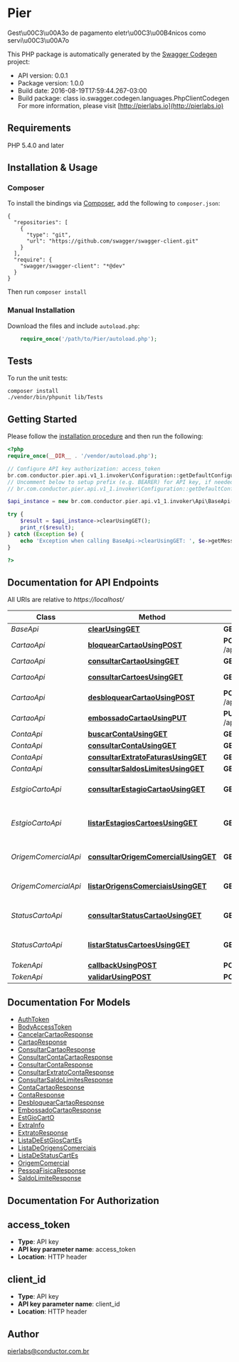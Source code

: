 # Pier
Gest\u00C3\u00A3o de pagamento eletr\u00C3\u00B4nicos como servi\u00C3\u00A7o

This PHP package is automatically generated by the [Swagger Codegen](https://github.com/swagger-api/swagger-codegen) project:

- API version: 0.0.1
- Package version: 1.0.0
- Build date: 2016-08-19T17:59:44.267-03:00
- Build package: class io.swagger.codegen.languages.PhpClientCodegen
For more information, please visit [http://pierlabs.io](http://pierlabs.io)

## Requirements

PHP 5.4.0 and later

## Installation & Usage
### Composer

To install the bindings via [Composer](http://getcomposer.org/), add the following to `composer.json`:

```
{
  "repositories": [
    {
      "type": "git",
      "url": "https://github.com/swagger/swagger-client.git"
    }
  ],
  "require": {
    "swagger/swagger-client": "*@dev"
  }
}
```

Then run `composer install`

### Manual Installation

Download the files and include `autoload.php`:

```php
    require_once('/path/to/Pier/autoload.php');
```

## Tests 

To run the unit tests:

```
composer install
./vendor/bin/phpunit lib/Tests
```

## Getting Started

Please follow the [installation procedure](#installation--usage) and then run the following:

```php
<?php
require_once(__DIR__ . '/vendor/autoload.php');

// Configure API key authorization: access_token
br.com.conductor.pier.api.v1_1.invoker\Configuration::getDefaultConfiguration()->setApiKey('access_token', 'YOUR_API_KEY');
// Uncomment below to setup prefix (e.g. BEARER) for API key, if needed
// br.com.conductor.pier.api.v1_1.invoker\Configuration::getDefaultConfiguration()->setApiKeyPrefix('access_token', 'BEARER');

$api_instance = new br.com.conductor.pier.api.v1_1.invoker\Api\BaseApi();

try {
    $result = $api_instance->clearUsingGET();
    print_r($result);
} catch (Exception $e) {
    echo 'Exception when calling BaseApi->clearUsingGET: ', $e->getMessage(), "\n";
}

?>
```

## Documentation for API Endpoints

All URIs are relative to *https://localhost/*

Class | Method | HTTP request | Description
------------ | ------------- | ------------- | -------------
*BaseApi* | [**clearUsingGET**](docs/BaseApi.md#clearusingget) | **GET** /api/bases/clear | /bases/clear
*CartaoApi* | [**bloquearCartaoUsingPOST**](docs/CartaoApi.md#bloquearcartaousingpost) | **POST** /api/contas/{idConta}/cartoes/{idCartao}/bloquear | Bloqueia um cart\u00C3\u00A3o
*CartaoApi* | [**consultarCartaoUsingGET**](docs/CartaoApi.md#consultarcartaousingget) | **GET** /api/contas/{idConta}/cartoes/{idCartao} | Retorna um cart\u00C3\u00A3o
*CartaoApi* | [**consultarCartoesUsingGET**](docs/CartaoApi.md#consultarcartoesusingget) | **GET** /api/contas/{idConta}/cartoes | Retorna todos os cart\u00C3\u00B5es
*CartaoApi* | [**desbloquearCartaoUsingPOST**](docs/CartaoApi.md#desbloquearcartaousingpost) | **POST** /api/contas/{idConta}/cartoes/{idCartao}/desbloquear | Desbloqueia um cart\u00C3\u00A3o
*CartaoApi* | [**embossadoCartaoUsingPUT**](docs/CartaoApi.md#embossadocartaousingput) | **PUT** /api/contas/{idConta}/cartoes/{idCartao}/embossado | Embossado
*ContaApi* | [**buscarContaUsingGET**](docs/ContaApi.md#buscarcontausingget) | **GET** /api/contas/buscar | Buscar contas
*ContaApi* | [**consultarContaUsingGET**](docs/ContaApi.md#consultarcontausingget) | **GET** /api/contas/{idConta} | Retorna uma conta
*ContaApi* | [**consultarExtratoFaturasUsingGET**](docs/ContaApi.md#consultarextratofaturasusingget) | **GET** /api/contas/{idConta}/faturas | Retorna os extratos
*ContaApi* | [**consultarSaldosLimitesUsingGET**](docs/ContaApi.md#consultarsaldoslimitesusingget) | **GET** /api/contas/{idConta}/limites | Retorna o limite
*EstgioCartoApi* | [**consultarEstagioCartaoUsingGET**](docs/EstgioCartoApi.md#consultarestagiocartaousingget) | **GET** /api/estagios-cartoes/{id_estagio_cartao} | Apresenta os dados de um determinado Estagio Cart\u00C3\u00A3o 
*EstgioCartoApi* | [**listarEstagiosCartoesUsingGET**](docs/EstgioCartoApi.md#listarestagioscartoesusingget) | **GET** /api/estagios-cartoes | Lista as op\u00C3\u00A7\u00C3\u00B5es de Est\u00C3\u00A1gios do Cart\u00C3\u00A3o 
*OrigemComercialApi* | [**consultarOrigemComercialUsingGET**](docs/OrigemComercialApi.md#consultarorigemcomercialusingget) | **GET** /api/origens-comerciais/{id_origem_comercial} | Opera\u00C3\u00A7\u00C3\u00A3o utilizada para consultar uma determinada Origem Comercial 
*OrigemComercialApi* | [**listarOrigensComerciaisUsingGET**](docs/OrigemComercialApi.md#listarorigenscomerciaisusingget) | **GET** /api/origens-comerciais | Opera\u00C3\u00A7\u00C3\u00A3o utilizada para listar Origens Comerciais 
*StatusCartoApi* | [**consultarStatusCartaoUsingGET**](docs/StatusCartoApi.md#consultarstatuscartaousingget) | **GET** /api/status-cartoes/{id_status_cartao} | Apresenta os dados de um determinado Status Cart\u00C3\u00A3o 
*StatusCartoApi* | [**listarStatusCartoesUsingGET**](docs/StatusCartoApi.md#listarstatuscartoesusingget) | **GET** /api/status-cartoes | Lista as op\u00C3\u00A7\u00C3\u00B5es de Status do Cart\u00C3\u00A3o 
*TokenApi* | [**callbackUsingPOST**](docs/TokenApi.md#callbackusingpost) | **POST** /api/tokens/callback | /tokens/callback
*TokenApi* | [**validarUsingPOST**](docs/TokenApi.md#validarusingpost) | **POST** /api/tokens/validar | /tokens/validar


## Documentation For Models

 - [AuthToken](docs/AuthToken.md)
 - [BodyAccessToken](docs/BodyAccessToken.md)
 - [CancelarCartaoResponse](docs/CancelarCartaoResponse.md)
 - [CartaoResponse](docs/CartaoResponse.md)
 - [ConsultarCartaoResponse](docs/ConsultarCartaoResponse.md)
 - [ConsultarContaCartaoResponse](docs/ConsultarContaCartaoResponse.md)
 - [ConsultarContaResponse](docs/ConsultarContaResponse.md)
 - [ConsultarExtratoContaResponse](docs/ConsultarExtratoContaResponse.md)
 - [ConsultarSaldoLimitesResponse](docs/ConsultarSaldoLimitesResponse.md)
 - [ContaCartaoResponse](docs/ContaCartaoResponse.md)
 - [ContaResponse](docs/ContaResponse.md)
 - [DesbloquearCartaoResponse](docs/DesbloquearCartaoResponse.md)
 - [EmbossadoCartaoResponse](docs/EmbossadoCartaoResponse.md)
 - [EstGioCartO](docs/EstGioCartO.md)
 - [ExtraInfo](docs/ExtraInfo.md)
 - [ExtratoResponse](docs/ExtratoResponse.md)
 - [ListaDeEstGiosCartEs](docs/ListaDeEstGiosCartEs.md)
 - [ListaDeOrigensComerciais](docs/ListaDeOrigensComerciais.md)
 - [ListaDeStatusCartEs](docs/ListaDeStatusCartEs.md)
 - [OrigemComercial](docs/OrigemComercial.md)
 - [PessoaFisicaResponse](docs/PessoaFisicaResponse.md)
 - [SaldoLimiteResponse](docs/SaldoLimiteResponse.md)


## Documentation For Authorization


## access_token

- **Type**: API key 
- **API key parameter name**: access_token
- **Location**: HTTP header

## client_id

- **Type**: API key 
- **API key parameter name**: client_id
- **Location**: HTTP header


## Author

pierlabs@conductor.com.br


